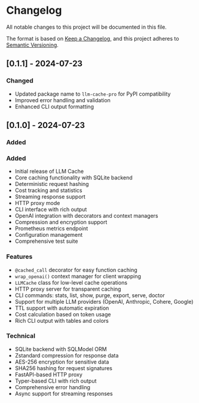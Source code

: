 # Changelog

All notable changes to this project will be documented in this file.

The format is based on [Keep a Changelog](https://keepachangelog.com/en/1.0.0/),
and this project adheres to [Semantic Versioning](https://semver.org/spec/v2.0.0.html).

## [0.1.1] - 2024-07-23

### Changed
- Updated package name to `llm-cache-pro` for PyPI compatibility
- Improved error handling and validation
- Enhanced CLI output formatting

## [0.1.0] - 2024-07-23

### Added

### Added
- Initial release of LLM Cache
- Core caching functionality with SQLite backend
- Deterministic request hashing
- Cost tracking and statistics
- Streaming response support
- HTTP proxy mode
- CLI interface with rich output
- OpenAI integration with decorators and context managers
- Compression and encryption support
- Prometheus metrics endpoint
- Configuration management
- Comprehensive test suite

### Features
- `@cached_call` decorator for easy function caching
- `wrap_openai()` context manager for client wrapping
- `LLMCache` class for low-level cache operations
- HTTP proxy server for transparent caching
- CLI commands: stats, list, show, purge, export, serve, doctor
- Support for multiple LLM providers (OpenAI, Anthropic, Cohere, Google)
- TTL support with automatic expiration
- Cost calculation based on token usage
- Rich CLI output with tables and colors

### Technical
- SQLite backend with SQLModel ORM
- Zstandard compression for response data
- AES-256 encryption for sensitive data
- SHA256 hashing for request signatures
- FastAPI-based HTTP proxy
- Typer-based CLI with rich output
- Comprehensive error handling
- Async support for streaming responses 